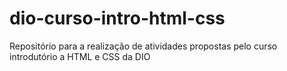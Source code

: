 # dio-curso-intro-html-css
Repositório para a realização de atividades propostas pelo curso introdutório a HTML e CSS da DIO
